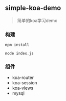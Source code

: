## simple-koa-demo
> 简单的koa学习demo

### 构建
```
npm install
```
```
node index.js
```

### 组件

- koa-router
- koa-session
- koa-views
- mysql
